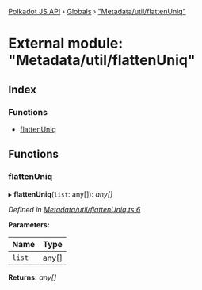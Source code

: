 [Polkadot JS API](../README.md) › [Globals](../globals.md) › ["Metadata/util/flattenUniq"](_metadata_util_flattenuniq_.md)

# External module: "Metadata/util/flattenUniq"

## Index

### Functions

* [flattenUniq](_metadata_util_flattenuniq_.md#flattenuniq)

## Functions

###  flattenUniq

▸ **flattenUniq**(`list`: any[]): *any[]*

*Defined in [Metadata/util/flattenUniq.ts:6](https://github.com/polkadot-js/api/blob/21ac0ac2fb/packages/types/src/Metadata/util/flattenUniq.ts#L6)*

**Parameters:**

Name | Type |
------ | ------ |
`list` | any[] |

**Returns:** *any[]*
